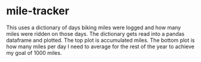 # mile-tracker

This uses a dictionary of days biking miles were logged and how many miles were ridden on those days.
The dictionary gets read into a pandas dataframe and plotted. The top plot is accumulated miles. The
bottom plot is how many miles per day I need to average for the rest of the year to achieve my goal
of 1000 miles.
